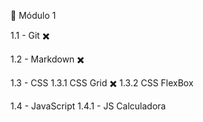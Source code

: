 📝 Módulo 1

1.1 - Git 	✖️

1.2 - Markdown  ✖️

1.3 - CSS 
  1.3.1 CSS Grid  ✖️
  1.3.2 CSS FlexBox

1.4 - JavaScript
  1.4.1 - JS Calculadora
